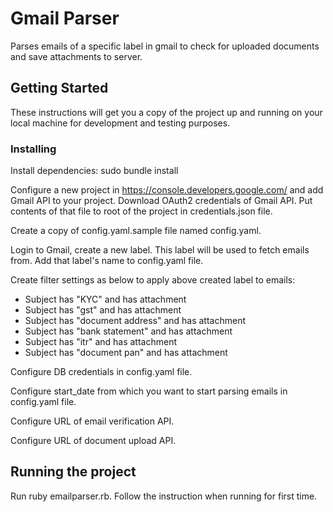 # Gmail Parser

Parses emails of a specific label in gmail to check for uploaded documents and save attachments to server.

## Getting Started

These instructions will get you a copy of the project up and running on your local machine for development and testing purposes.

### Installing

Install dependencies:
sudo bundle install

Configure a new project in https://console.developers.google.com/ and add Gmail API to your project.
Download OAuth2 credentials of Gmail API. Put contents of that file to root of the project in credentials.json file.

Create a copy of config.yaml.sample file named config.yaml.

Login to Gmail, create a new label. This label will be used to fetch emails from.
Add that label's name to config.yaml file.

Create filter settings as below to apply above created label to emails:
- Subject has "KYC" and has attachment
- Subject has "gst" and has attachment
- Subject has "document address" and has attachment
- Subject has "bank statement" and has attachment
- Subject has "itr" and has attachment
- Subject has "document pan" and has attachment

Configure DB credentials in config.yaml file.

Configure start_date from which you want to start parsing emails in config.yaml file.

Configure URL of email verification API.

Configure URL of document upload API.


## Running the project

Run ruby emailparser.rb. Follow the instruction when running for first time.

